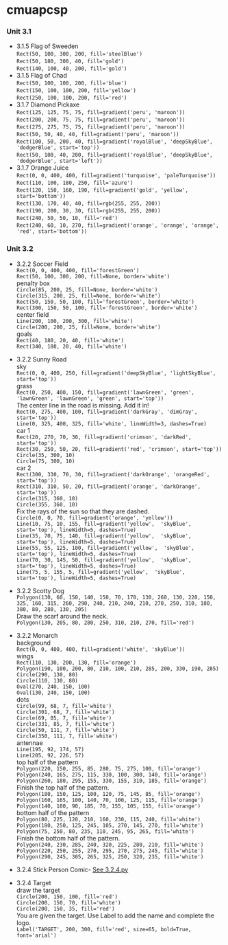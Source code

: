 # cmuapcsp
### Unit 3.1
* 3.1.5 Flag of Sweeden <br/>`Rect(50, 100, 300, 200, fill='steelBlue')`<br/>`Rect(50, 180, 300, 40, fill='gold')`<br/>`Rect(140, 100, 40, 200, fill='gold')` 
* 3.1.5 Flag of Chad <br/>`Rect(50, 100, 100, 200, fill='blue')`<br/>`Rect(150, 100, 100, 200, fill='yellow')`<br/>`Rect(250, 100, 100, 200, fill='red')`
* 3.1.7 Diamond Pickaxe <br/>`Rect(125, 125, 75, 75, fill=gradient('peru', 'maroon'))`<br/> `Rect(200, 200, 75, 75, fill=gradient('peru', 'maroon'))`<br/> `Rect(275, 275, 75, 75, fill=gradient('peru', 'maroon'))`<br/> `Rect(50, 50, 40, 40, fill=gradient('peru', 'maroon'))` <br/>`Rect(100, 50, 200, 40, fill=gradient('royalBlue', 'deepSkyBlue', 'dodgerBlue', start='top'))`<br/> `Rect(50, 100, 40, 200, fill=gradient('royalBlue', 'deepSkyBlue', 'dodgerBlue', start='left'))`
* 3.1.7 Orange Juice <br/>`Rect(0, 0, 400, 400, fill=gradient('turquoise', 'paleTurquoise'))`<br/> `Rect(110, 100, 180, 250, fill='azure')`<br/> `Rect(120, 150, 160, 190, fill=gradient('gold', 'yellow', start='bottom'))`<br/> `Rect(130, 170, 40, 40, fill=rgb(255, 255, 200))`<br/> `Rect(190, 200, 30, 30, fill=rgb(255, 255, 200))`<br/> `Rect(240, 50, 50, 10, fill='red')`<br/> `Rect(240, 60, 10, 270, fill=gradient('orange', 'orange', 'orange', 'red', start='bottom'))`
### Unit 3.2
* 3.2.2 Soccer Field <br/>`Rect(0, 0, 400, 400, fill='forestGreen')`<br/> `Rect(50, 100, 300, 200, fill=None, border='white')`<br/>
penalty box<br/>
`Circle(85, 200, 25, fill=None, border='white')`<br/>
`Circle(315, 200, 25, fill=None, border='white')`<br/>
`Rect(50, 150, 50, 100, fill='forestGreen', border='white')`<br/>
`Rect(300, 150, 50, 100, fill='forestGreen', border='white')`<br/>
center field<br/>
`Line(200, 100, 200, 300, fill='white')`<br/>
`Circle(200, 200, 25, fill=None, border='white')`<br/>
goals<br/>
`Rect(40, 180, 20, 40, fill='white')`<br/>
`Rect(340, 180, 20, 40, fill='white')`<br/>

* 3.2.2 Sunny Road <br/>
sky<br/>
`Rect(0, 0, 400, 250, fill=gradient('deepSkyBlue', 'lightSkyBlue', start='top'))`<br/>
grass<br/>
`Rect(0, 250, 400, 150, fill=gradient('lawnGreen', 'green', 'lawnGreen',
                                     'lawnGreen', 'green', start='top'))`<br/>
The center line in the road is missing. Add it in!<br/>
`Rect(0, 275, 400, 100, fill=gradient('darkGray', 'dimGray', start='top'))`<br/>
`Line(0, 325, 400, 325, fill='white', lineWidth=3, dashes=True)`<br/>
car 1<br/>
`Rect(20, 270, 70, 30, fill=gradient('crimson', 'darkRed', start='top'))`<br/>
`Rect(30, 250, 50, 20, fill=gradient('red', 'crimson', start='top'))`<br/>
`Circle(35, 300, 10)`<br/>
`Circle(75, 300, 10)`<br/>
car 2<br/>
`Rect(300, 330, 70, 30, fill=gradient('darkOrange', 'orangeRed', start='top'))`<br/>
`Rect(310, 310, 50, 20, fill=gradient('orange', 'darkOrange', start='top'))`<br/>
`Circle(315, 360, 10)`<br/>
`Circle(355, 360, 10)`<br/>
Fix the rays of the sun so that they are dashed.<br/>
`Circle(0, 0, 70, fill=gradient('orange', 'yellow'))`<br/>
`Line(10, 75, 10, 155, fill=gradient('yellow',  'skyBlue', start='top'),
     lineWidth=5, dashes=True)`<br/>
`Line(35, 70, 75, 140, fill=gradient('yellow',  'skyBlue', start='top'),
     lineWidth=5, dashes=True)`<br/>
`Line(55, 55, 125, 100, fill=gradient('yellow',  'skyBlue', start='top'),
     lineWidth=5, dashes=True)`<br/>
`Line(70, 30, 145, 50, fill=gradient('yellow',  'skyBlue', start='top'),
     lineWidth=5, dashes=True)`<br/>
`Line(75, 5, 155, 5, fill=gradient('yellow',  'skyBlue', start='top'),
     lineWidth=5, dashes=True)`<br/>
* 3.2.2 Scotty Dog<br/>
`Polygon(130, 60, 150, 140, 150, 70, 170, 130, 260, 130, 220, 150, 325, 160,
        315, 260, 290, 240, 210, 240, 210, 270, 250, 310, 180, 380, 80, 280,
        130, 205)`<br/>
Draw the scarf around the neck.<br/>
`Polygon(130, 205, 80, 280, 250, 310, 210, 270, fill='red')`<br/>
* 3.2.2 Monarch<br/>
background<br/>
`Rect(0, 0, 400, 400, fill=gradient('white', 'skyBlue'))`<br/>
wings<br/>
`Rect(110, 130, 200, 130, fill='orange')`<br/>
`Polygon(190, 100, 200, 80, 210, 100, 210, 285, 200, 330, 190, 285)`<br/>
`Circle(290, 130, 80)`<br/>
`Circle(110, 130, 80)`<br/>
`Oval(270, 240, 150, 100)`<br/>
`Oval(130, 240, 150, 100)`<br/>
dots<br/>
`Circle(99, 68, 7, fill='white')`<br/>
`Circle(301, 68, 7, fill='white')`<br/>
`Circle(69, 85, 7, fill='white')`<br/>
`Circle(331, 85, 7, fill='white')`<br/>
`Circle(50, 111, 7, fill='white')`<br/>
`Circle(350, 111, 7, fill='white')`<br/>
antennae<br/>
`Line(195, 92, 174, 57)`<br/>
`Line(205, 92, 226, 57)`<br/>
top half of the pattern<br/>
`Polygon(220, 150, 255, 85, 280, 75, 275, 100, fill='orange')`<br/>
`Polygon(240, 165, 275, 115, 330, 100, 300, 140, fill='orange')`<br/>
`Polygon(260, 180, 295, 155, 330, 155, 310, 185, fill='orange')`<br/>
Finish the top half of the pattern.<br/>
`Polygon(180, 150, 125, 100, 120, 75, 145, 85, fill='orange')`<br/>
`Polygon(160, 165, 100, 140, 70, 100, 125, 115, fill='orange')`<br/>
`Polygon(140, 180, 90, 185, 70, 155, 105, 155, fill='orange')`<br/>
bottom half of the pattern<br/>
`Polygon(80, 225, 120, 210, 160, 230, 115, 240, fill='white')`<br/>
`Polygon(180, 250, 125, 245, 105, 270, 145, 270, fill='white')`<br/>
`Polygon(75, 250, 80, 235, 110, 245, 95, 265, fill='white')`<br/>
Finish the bottom half of the pattern.<br/>
`Polygon(240, 230, 285, 240, 320, 225, 280, 210, fill='white')`<br/>
`Polygon(220, 250, 255, 270, 295, 270, 275, 245, fill='white')`<br/>
`Polygon(290, 245, 305, 265, 325, 250, 320, 235, fill='white')`<br/>
* 3.2.4 Stick Person Comic- [See 3.2.4.py](https://github.com/jamxu88/cmuapcsp/blob/main/3.2.4.py)
* 3.2.4 Target <br/>
draw the target<br/>
`Circle(200, 150, 100, fill='red')`<br/>
`Circle(200, 150, 70, fill='white')`<br/>
`Circle(200, 150, 35, fill='red')`<br/>
You are given the target. Use Label to add the name and complete the logo.<br/>
`Label('TARGET', 200, 300, fill='red', size=65, bold=True, font='arial')`<br/>
